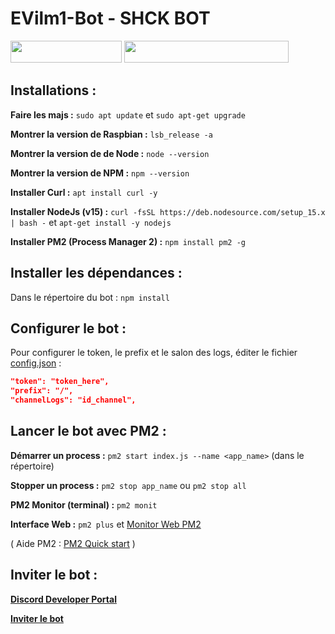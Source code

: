 # EVilm1-Bot - SHCK BOT
<img src="https://cdn.discordapp.com/attachments/821097818378469448/824374382179647510/built-by-EVILM1.svg" width="178" height="35" href="exemple.com">  <img src="https://cdn.discordapp.com/attachments/821097818378469448/824386597264293888/made-with-DISCORDJS.svg" width="263,66" height="35">

## Installations :
**Faire les majs :** `sudo apt update` et `sudo apt-get upgrade`

**Montrer la version de Raspbian :** `lsb_release -a`

**Montrer la version de de Node :** `node --version`

**Montrer la version de NPM :** `npm --version`

**Installer Curl :** `apt install curl -y`

**Installer NodeJs (v15) :** `curl -fsSL https://deb.nodesource.com/setup_15.x | bash -` et `apt-get install -y nodejs`

**Installer PM2 (Process Manager 2) :** `npm install pm2 -g`


## Installer les dépendances :
Dans le répertoire du bot : `npm install`

## Configurer le bot :
Pour configurer le token, le prefix et le salon des logs, éditer le fichier [config.json](http://github.com) :
```json
"token": "token_here",
"prefix": "/",
"channelLogs": "id_channel",
```

## Lancer le bot avec PM2 :
**Démarrer un process :** `pm2 start index.js --name <app_name>` (dans le répertoire)

**Stopper un process :** `pm2 stop app_name` ou `pm2 stop all`

**PM2 Monitor (terminal) :** `pm2 monit`

**Interface Web :** `pm2 plus` et [Monitor Web PM2](https://id.keymetrics.io/api/oauth/login)

( Aide PM2 : [PM2 Quick start](https://pm2.keymetrics.io/docs/usage/quick-start/) )


## Inviter le bot :

[**Discord Developer Portal**](https://discord.com/developers/applications)

[**Inviter le bot**](https://discord.com/api/oauth2/authorize?client_id=748578472863203348&permissions=8&redirect_uri=https%3A%2F%2Fdiscord.com%2Fapi%2Foauth2%2Fauthorize&scope=bot%20applications.commands)
